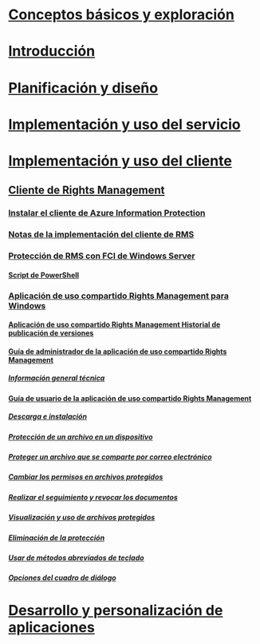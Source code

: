 # [Conceptos básicos y exploración](/information-protection/understand-explore/what-is-information-protection)
# [Introducción](/information-protection/get-started/requirements-azure-rms)
# [Planificación y diseño](/information-protection/plan-design/deployment-roadmap)
# [Implementación y uso del servicio](/information-protection/deploy-use/activate-service)
# [Implementación y uso del cliente](use-client.md)
## [Cliente de Rights Management](use-client.md)
### [Instalar el cliente de Azure Information Protection](info-protect-client.md)
### [Notas de la implementación del cliente de RMS](client-deployment-notes.md)
### [Protección de RMS con FCI de Windows Server](configure-fci.md)
#### [Script de PowerShell](fci-script.md)
### [Aplicación de uso compartido Rights Management para Windows](sharing-app-windows.md)
#### [Aplicación de uso compartido Rights Management Historial de publicación de versiones](sharing-app-version-release-history.md)
#### [Guía de administrador de la aplicación de uso compartido Rights Management](sharing-app-admin-guide.md)
##### [Información general técnica](sharing-app-admin-guide-technical.md)
#### [Guía de usuario de la aplicación de uso compartido Rights Management](sharing-app-user-guide.md)
##### [Descarga e instalación](install-sharing-app.md)
##### [Protección de un archivo en un dispositivo](sharing-app-protect-in-place.md)
##### [Proteger un archivo que se comparte por correo electrónico](sharing-app-protect-by-email.md)
##### [Cambiar los permisos en archivos protegidos](sharing-app-reprotect-files.md)
##### [Realizar el seguimiento y revocar los documentos](sharing-app-track-revoke.md)
##### [Visualización y uso de archivos protegidos](sharing-app-view-use-files.md)
##### [Eliminación de la protección](sharing-app-remove-protection.md)
##### [Usar de métodos abreviados de teclado](sharing-app-keyboard-shortcuts.md)
##### [Opciones del cuadro de diálogo](sharing-app-dialog-box.md)
# [Desarrollo y personalización de aplicaciones](/information-protection/develop/developers-guide)


<!--HONumber=Sep16_HO4-->



